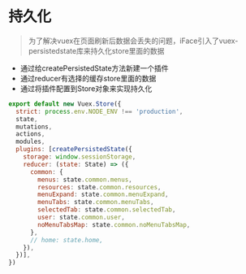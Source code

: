 # 持久化

> 为了解决vuex在页面刷新后数据会丢失的问题，iFace引入了vuex-persistedstate库来持久化store里面的数据



* 通过给createPersistedState方法新建一个插件
* 通过reducer有选择的缓存store里面的数据
* 通过将插件配置到Store对象来实现持久化

```javascript
export default new Vuex.Store({
  strict: process.env.NODE_ENV !== 'production',
  state,
  mutations,
  actions,
  modules,
  plugins: [createPersistedState({
    storage: window.sessionStorage,
    reducer: (state: State) => ({
      common: {
        menus: state.common.menus,
        resources: state.common.resources,
        menuExpand: state.common.menuExpand,
        menuTabs: state.common.menuTabs,
        selectedTab: state.common.selectedTab,
        user: state.common.user,
        noMenuTabsMap: state.common.noMenuTabsMap,
      },
      // home: state.home,
    }),
  })],
})
```

 



